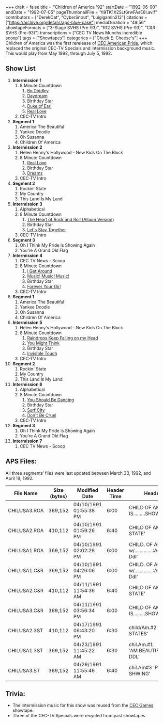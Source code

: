 +++
draft = false
title = "Children of America '92"
startDate = "1992-06-00"
endDate = "1992-07-05"
pageThumbnailFile = "tl9TK1X2SLt6rwFAsE8I.avif"
contributors = ["DerekCat", "CyberSnout", "Luigigamin212"]
citations = ["https://archive.org/details/aps-blue-case"]
mediaDuration = "49:56"
showtapeFormats = ["3-Stage SVHS (Pre-93)", "R12 SVHS (Pre-93)", "C&R SVHS (Pre-93)"]
transcriptions = ["CEC TV News Munchs incredible scoop"]
tags = ["Showtapes"]
categories = ["Chuck E. Cheese's"]
+++
Children of America was the first rerelease of [CEC American Pride](https://decodedocdigitize.miraheze.org/wiki/CEC_American_Pride), which replaced the original CEC-TV Specials and intermission background music. This would play from May 1992, through July 5, 1992. 

## Show List

1. **Intermission 1**
   1. 8 Minute Countdown
      1. [Bo Diddley](https://en.wikipedia.org/wiki/Bo_Diddley_(Bo_Diddley_song))
      2. [Daydream](https://en.wikipedia.org/wiki/Daydream_(The_Lovin%27_Spoonful_song))
      3. Birthday Star
      4. [Duke of Earl](https://en.wikipedia.org/wiki/Duke_of_Earl)
      5. [Real Love](https://en.wikipedia.org/wiki/Real_Love_(Jody_Watley_song))
   2. CEC-TV Intro
2. **Segment 1**
   1. America The Beautiful
   2. Yankee Doodle
   3. Oh Susanna
   4. Children Of America
3. **Intermission 2**
   1. Helen Henny's Hollywood - New Kids On The Block
   2. 8 Minute Countdown
      1. [Real Love](https://en.wikipedia.org/wiki/Real_Love_(Jody_Watley_song))
      2. Birthday Star
      3. [Dreams](https://en.wikipedia.org/wiki/Dreams_(Fleetwood_Mac_song))
   3. CEC-TV Intro
4. **Segment 2**
   1. Rockin' State
   2. My Country
   3. This Land Is My Land
5. **Intermission 3**
   1. Alphabetical
   2. 8 Minute Countdown
      1. [The Heart of Rock and Roll (Album Version)](https://en.wikipedia.org/wiki/The_Heart_of_Rock_%26_Roll)
      2. Birthday Star
      3. [Let's Stay Together](https://en.wikipedia.org/wiki/Let%27s_Stay_Together_(Al_Green_album))
   3. CEC-TV Intro
6. **Segment 3**
   1. Oh I Think My Pride Is Showing Again
   2. You're A Grand Old Flag
7. **Intermission 4**
   1. CEC TV News - Scoop
   2. 8 Minute Countdown
      1. [I Get Around](https://en.wikipedia.org/wiki/I_Get_Around)
      2. [Music! Music! Music!](https://en.wikipedia.org/wiki/Music!_Music!_Music!)
      3. Birthday Star
      4. [Forever Your Girl](https://en.wikipedia.org/wiki/Forever_Your_Girl)
   3. CEC-TV Intro
8. **Segment 1**
   1. America The Beautiful
   2. Yankee Doodle
   3. Oh Susanna
   4. Children Of America
9. **Intermission 5**
   1. Helen Henny's Hollywood - New Kids On The Block
   2. 8 Minute Countdown
      1. [Raindrops Keep Falling on my Head](https://en.wikipedia.org/wiki/Raindrops_Keep_Fallin%27_on_My_Head)
      2. [You Might Think](https://en.wikipedia.org/wiki/You_Might_Think)
      3. Birthday Star
      4. [Invisible Touch](https://en.wikipedia.org/wiki/Invisible_Touch)
   3. CEC-TV Intro
10. **Segment 2**
    1. Rockin' State
    2. My Country
    3. This Land Is My Land
11. **Intermission 6**
    1. Alphabetical
    2. 8 Minute Countdown
       1. [You Should Be Dancing](https://en.wikipedia.org/wiki/You_Should_Be_Dancing)
       2. Birthday Star
       3. [Surf City](https://en.wikipedia.org/wiki/Surf_City_(song))
       4. [Don't Be Cruel](https://en.wikipedia.org/wiki/Don%27t_Be_Cruel)
    3. CEC-TV Intro
12. **Segment 3**
    1. Oh I Think My Pride Is Showing Again
    2. You're A Grand Old Flag
13. **Intermission 7**
    1. CEC TV News - Scoop


## APS Files:
All three segments’ files were last updated between March 30, 1992, and April 18, 1992.

| File Name    | Size (bytes) | Modified Date          | Header Time | Header Title 1                                       | Header Title 2         |
| ------------ | ------------ | ---------------------- | ----------- | ---------------------------------------------------- | ---------------------- |
| CHILUSA3.ROA | 369,152      | 04/10/1991 01:55:38 PM | 6:00        | CHILD OF AM. #3 'PRIDE IS.........SHOWING'           | 'GRAND 'OL FLAG'       |
| CHILUSA2.ROA | 410,112      | 04/10/1991 01:59:26 PM | 6:40        | CHILD OF AM#2 'RCKN STATE'                           | 'MY CNTRY/LAND' MEDLEY |
| CHILUSA1.ROA | 369,152      | 04/10/1991 02:02:28 PM | 6:00        | CHILD. OF AM. #1 w/..............:Am. Beau/Ynky Ddl' | 'med-ttle cut'         |
| CHILUSA1.C&R | 369,152      | 04/10/1991 04:26:06 PM | 6:00        | CHILD. OF AM. #1 w/..............:Am. Beau/Ynky Ddl' | 'med-ttle cut'         |
| CHILUSA2.C&R | 410,112      | 04/11/1991 11:54:36 AM | 6:40        | CHILD OF AM#2 'RCKN STATE'                           | 'MY CNTRY/LAND' MEDLEY |
| CHILUSA3.C&R | 369,152      | 04/11/1991 03:56:34 PM | 6:00        | CHILD OF AM. #3 'PRIDE IS.........SHOWING'           | 'GRAND 'OL FLAG'       |
| CHILUSA2.3ST | 410,112      | 04/17/1991 06:43:20 PM | 6:30        | child/Am.#2 'RCKN' STATES'                           | 'MY CNTRY/LAND' MEDLEY |
| CHILUSA1.3ST | 369,152      | 04/23/1991 11:45:22 AM | 6:30        | chil.Am.#1 'AM.BEAUTIFUL'.........'YNKE DDL'         | 'SUZAN' TILTE SONG.T   |
| CHILUSA3.ST  | 369,152      | 04/29/1991 11:55:46 AM | 6:40        | chil.Am#3 'PRIDE IS SHWING'                          | 'GRAND 'OL FLAG'       |

## Trivia:

* The intermission music for this show was reused from the [CEC Games](https://decodedocdigitize.miraheze.org/wiki/CEC_Games) showtape.
* Three of the CEC-TV Specials were recycled from past showtapes.
